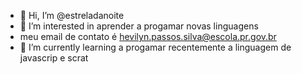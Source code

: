 - 👋 Hi, I’m @estreladanoite
- 👀 I’m interested in  aprender a progamar  novas linguagens
- meu  email de contato  é  hevilyn.passos.silva@escola.pr.gov.br
- 🌱 I’m currently learning  a progamar  recentemente a  linguagem  de  javascrip  e  scrat


<!---
estreladanoite/estreladanoite is a ✨ special ✨ repository because its `README.md` (this file) appears on your GitHub profile.
You can click the Preview link to take a look at your changes.
--->
